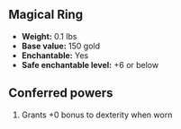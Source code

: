 ## Magical Ring

- **Weight:** 0.1 lbs
- **Base value:** 150 gold
- **Enchantable:** Yes
- **Safe enchantable level:** +6 or below

## Conferred powers

1. Grants +0 bonus to dexterity when worn
